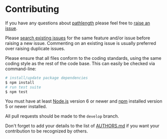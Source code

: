 # Contributing

If you have any questions about [pathlength](https://github.com/neocotic/pathlength) please feel free to
[raise an issue](https://github.com/neocotic/pathlength/issues/new).

Please [search existing issues](https://github.com/neocotic/pathlength/issues) for the same feature and/or issue before
raising a new issue. Commenting on an existing issue is usually preferred over raising duplicate issues.

Please ensure that all files conform to the coding standards, using the same coding style as the rest of the code base.
This can easily be checked via command-line:

``` bash
# install/update package dependencies
$ npm install
# run test suite
$ npm test
```

You must have at least [Node.js](https://nodejs.org) version 6 or newer and [npm](https://npmjs.com) installed version 5
or newer installed.

All pull requests should be made to the `develop` branch.

Don't forget to add your details to the list of
[AUTHORS.md](https://github.com/neocotic/pathlength/blob/master/AUTHORS.md) if you want your contribution to be
recognized by others.
